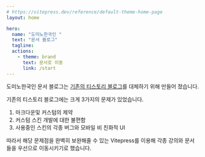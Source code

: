 ```yaml
---
# https://vitepress.dev/reference/default-theme-home-page
layout: home

hero:
  name: "도미노한국인 "
  text: "문서 블로그"
  tagline: 
  actions:
    - theme: brand
      text: 문서로 이동
      link: /start
---
```



도미노한국인 문서 블로그는 [기존의 티스토리 블로그](https://dominokorean.tistory.com/)를 대체하기 위해 만들어 졌습니다.

기존의 티스토리 블로그에는 크게 3가지의 문제가 있었습니다.

1. 마크다운및 커스텀의 제약
2. 커스텀 스킨 개발에 대한 불편함
3. 사용중인 스킨의 각종 버그와 모바일 비 친화적 UI

따라서 해당 문제점을 완벽히 보완해줄 수 있는 Vitepress를 이용해 각종 강의와 문서들을 우선으로 이동시키기로 했습니다.  